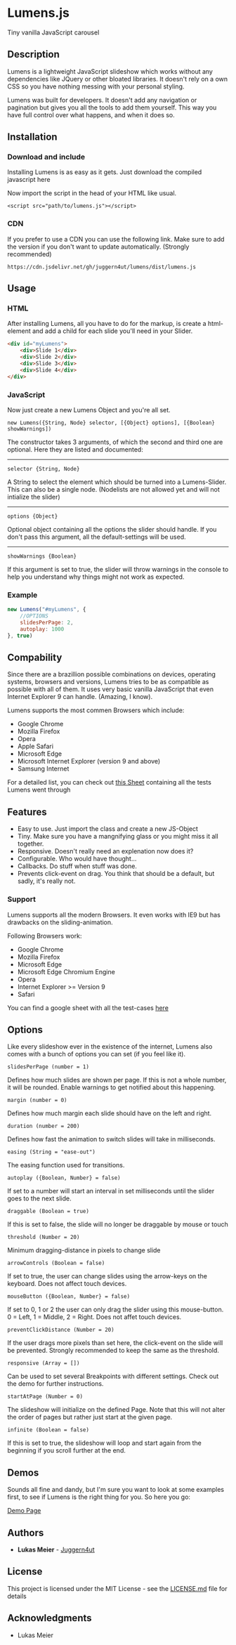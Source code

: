 # Lumens.js

Tiny vanilla JavaScript carousel

## Description

Lumens is a lightweight JavaScript slideshow which works without any dependencies like JQuery or other bloated libraries. It doesn't rely on a own CSS so you have nothing messing with your personal styling.

Lumens was built for developers. It doesn't add any navigation or pagination but gives you all the tools to add them yourself. This way you have full control over what happens, and when it does so.

## Installation
### Download and include
Installing Lumens is as easy as it gets. Just download the compiled javascript here

Now import the script in the head of your HTML like usual.

`<script src="path/to/lumens.js"></script>`

### CDN
If you prefer to use a CDN you can use the following link. Make sure to add the version if you don't want to update automatically. (Strongly recommended)

`https://cdn.jsdelivr.net/gh/juggern4ut/lumens/dist/lumens.js`

## Usage

### HTML

After installing Lumens, all you have to do for the markup, is create a html-element and add a child for each slide you'll need in your Slider.

```html
<div id="myLumens">
	<div>Slide 1</div>
	<div>Slide 2</div>
	<div>Slide 3</div>
	<div>Slide 4</div>
</div>
```

### JavaScript

Now just create a new Lumens Object and you're all set.

`new Lumens({String, Node} selector, [{Object} options], [{Boolean} showWarnings])`

The constructor takes 3 arguments, of which the second and third one are optional. Here they are listed and documented:

___

`selector {String, Node}`

A String to select the element which should be turned into a Lumens-Slider. This can also be a single node. (Nodelists are not allowed yet and will not intialize the slider)

___

`options {Object}`

Optional object containing all the options the slider should handle. If you don't pass this argument, all the default-settings will be used.

___

`showWarnings {Boolean}`

If this argument is set to true, the slider will throw warnings in the console to help you understand why things might not work as expected.

### Example

```JavaScript
new Lumens("#myLumens", {
	//OPTIONS
	slidesPerPage: 2,
	autoplay: 1000
}, true)
```

## Compability

Since there are a brazillion possible combinations on devices, operating systems, browsers and versions, Lumens tries to be as compatible as possible with all of them. It uses very basic vanilla JavaScript that even Internet Explorer 9 can handle. (Amazing, I know).

Lumens supports the most commen Browsers which include:

- Google Chrome
- Mozilla Firefox
- Opera
- Apple Safari
- Microsoft Edge
- Microsoft Internet Explorer (version 9 and above)
- Samsung Internet

For a detailed list, you can check out [this Sheet](https://docs.google.com/spreadsheets/d/1eUDNPch8Y_K6fcRfYqEpRuqZ_FaKXpu3oJ_yJf77-lw/edit?usp=sharing) containing all the tests Lumens went through

## Features

- Easy to use. Just import the class and create a new JS-Object
- Tiny. Make sure you have a mangnifying glass or you might miss it all together.
- Responsive. Doesn't really need an explenation now does it?
- Configurable. Who would have thought...
- Callbacks. Do stuff when stuff was done.
- Prevents click-event on drag. You think that should be a default, but sadly, it's really not.

### Support

Lumens supports all the modern Browsers. It even works with IE9 but has drawbacks on the sliding-animation.

Following Browsers work:
- Google Chrome
- Mozilla Firefox
- Microsoft Edge
- Microsoft Edge Chromium Engine
- Opera
- Internet Explorer >= Version 9
- Safari

You can find a google sheet with all the test-cases [here](https://docs.google.com/spreadsheets/d/1eUDNPch8Y_K6fcRfYqEpRuqZ_FaKXpu3oJ_yJf77-lw/edit?usp=sharing)

## Options

Like every slideshow ever in the existence of the internet, Lumens also comes with a bunch of options you can set (if you feel like it).

`slidesPerPage (number = 1)`

Defines how much slides are shown per page. If this is not a whole number, it will be rounded. Enable warnings to get notified about this happening.

`margin (number = 0)`

Defines how much margin each slide should have on the left and right.

`duration (number = 200)`

Defines how fast the animation to switch slides will take in milliseconds.

`easing (String = "ease-out")`

The easing function used for transitions.

`autoplay ({Boolean, Number} = false)`

If set to a number will start an interval in set milliseconds until the slider goes to the next slide.

`draggable (Boolean = true)`

If this is set to false, the slide will no longer be draggable by mouse or touch

`threshold (Number = 20)`

Minimum dragging-distance in pixels to change slide

`arrowControls (Boolean = false)`

If set to true, the user can change slides using the arrow-keys on the keyboard. Does not affect touch devices.

`mouseButton ({Boolean, Number} = false)`

If set to 0, 1 or 2 the user can only drag the slider using this mouse-button. 0 = Left, 1 = Middle, 2 = Right. Does not affet touch devices.

`preventClickDistance (Number = 20)`

If the user drags more pixels than set here, the click-event on the slide will be prevented. Strongly recommended to keep the same as the threshold.

`responsive (Array = [])`

Can be used to set several Breakpoints with different settings. Check out the demo for further instructions.

`startAtPage (Number = 0)`

The slideshow will initialize on the defined Page. Note that this will not alter the order of pages but rather just start at the given page.

`infinite (Boolean = false)`

If this is set to true, the slideshow will loop and start again from the beginning if you scroll further at the end.

## Demos 

Sounds all fine and dandy, but I'm sure you want to look at some examples first, to see if Lumens is the right thing for you. So here you go:

[Demo Page](https://juggern4ut.github.io/LumensSlider/)

## Authors

* **Lukas Meier** - [Juggern4ut](https://github.com/Juggern4ut)

## License

This project is licensed under the MIT License - see the [LICENSE.md](LICENSE.md) file for details

## Acknowledgments

* Lukas Meier
